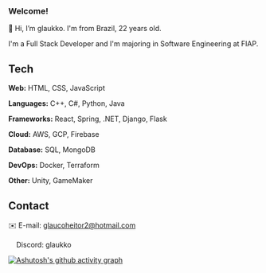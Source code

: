 ### Welcome!
👋 Hi, I’m glaukko. I'm from Brazil, 22 years old.

I'm a Full Stack Developer and I'm majoring in Software Engineering at FIAP.

## Tech

**Web:** HTML, CSS, JavaScript

**Languages:** C++, C#, Python, Java

**Frameworks:** React, Spring, .NET, Django, Flask

**Cloud:** AWS, GCP, Firebase

**Database:** SQL, MongoDB

**DevOps:** Docker, Terraform

**Other:** Unity, GameMaker


## Contact

✉️ E-mail: [glaucoheitor2@hotmail.com](mailto:glaucoheitor2@hotmail.com)

<img src="https://github.com/user-attachments/assets/9f0a3642-f804-4920-81ba-9c8a07aa71ad" width="16" height="16"/>Discord: glaukko

[![Ashutosh's github activity graph](https://github-readme-activity-graph.vercel.app/graph?username=glaukko&theme=react-dark)](https://github.com/ashutosh00710/github-readme-activity-graph)

<!---
glaukko/glaukko is a ✨ special ✨ repository because its `README.md` (this file) appears on your GitHub profile.
You can click the Preview link to take a look at your changes.
--->
